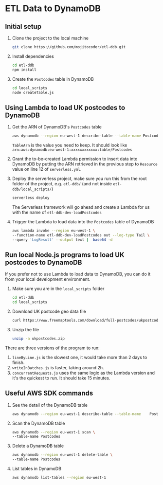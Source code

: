 ETL Data to DynamoDB
===

## Initial setup

1. Clone the project to the local machine

   ```bash
   git clone https://github.com/mojitocoder/etl-ddb.git
   ```

2. Install dependencies

   ```bash
   cd etl-ddb
   npm install
   ```

3. Create the `Postcodes` table in DynamoDB

   ```bash
   cd local_scripts
   node createTable.js
   ```

## Using Lambda to load UK postcodes to DynamoDB

1. Get the ARN of DynamoDB's `Postcodes` table

   ```bash
   aws dynamodb --region eu-west-1 describe-table --table-name Postcodes
   ```

   `TableArn` is the value you need to keep. It should look like `arn:aws:dynamodb:eu-west-1:xxxxxxxxxxxx:table/Postcodes`

2. Grant the to-be-created Lambda permission to insert data into DynamoDB by putting the ARN retrieved in the previous step to `Resource` value on line 12 of `serverless.yml`.

3. Deploy the serverless project, make sure you run this from the root folder of the project, e.g. `etl-ddb/` (and not inside `etl-ddb/local_scripts/`)

   ```bash
   serverless deploy
   ```

   The Serverless framework will go ahead and create a Lambda for us with the name of `etl-ddb-dev-loadPostcodes`

4. Trigger the Lambda to load data into the `Postcodes` table of DynamoDB

   ```bash
   aws lambda invoke --region eu-west-1 \
   --function-name etl-ddb-dev-loadPostcodes out --log-type Tail \
   --query 'LogResult' --output text |  base64 -d
   ```

## Run local Node.js programs to load UK postcodes to DynamoDB

If you prefer not to use Lambda to load data to DynamoDB, you can do it from your local development environment.

1. Make sure you are in the `local_scripts` folder

   ```bash
   cd etl-ddb
   cd local_scripts
   ```
   
2. Download UK postcode geo data file

   ```bash
   curl https://www.freemaptools.com/download/full-postcodes/ukpostcodes.zip --    output ukpostcodes.zip
   ```

3. Unzip the file
   ```bash
   unzip -a ukpostcodes.zip
   ```

There are three versions of the program to run:

1. `lineByLine.js` is the slowest one, it would take more than 2 days to finish.
2. `writeInBatches.js` is faster, taking around 2h.
3. `concurrentRequests.js` uses the same logic as the Lambda version and it's the quickest to run. It should take 15 minutes.

## Useful AWS SDK commands

1. See the detail of the DynamoDB table

   ```bash
   aws dynamodb --region eu-west-1 describe-table --table-name    Postcodes
   ```

2. Scan the DynamoDB table

   ```bash
   aws dynamodb --region eu-west-1 scan \
   --table-name Postcodes
   ```

3. Delete a DynamoDB table

   ```bash
   aws dynamodb --region eu-west-1 delete-table \
   --table-name Postcodes
   ```

4. List tables in DynamoDB

   ```bash
   aws dynamodb list-tables --region eu-west-1
   ```
